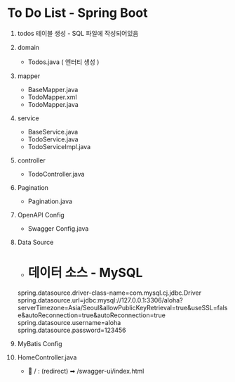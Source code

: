 # To Do List - Spring Boot
1. todos 테이블 생성 - SQL 파일에 작성되어있음
2. domain
    - Todos.java ( 엔터티 생성 )

3. mapper
    - BaseMapper.java
    - TodoMapper.xml
    - TodoMapper.java

4. service
    - BaseService.java
    - TodoService.java
    - TodoServiceImpl.java

5. controller
    - TodoController.java

6. Pagination
    - Pagination.java

7. OpenAPI Config
    - Swagger Config.java

8. Data Source
    - # 데이터 소스 - MySQL
    spring.datasource.driver-class-name=com.mysql.cj.jdbc.Driver
    spring.datasource.url=jdbc:mysql://127.0.0.1:3306/aloha?serverTimezone=Asia/Seoul&allowPublicKeyRetrieval=true&useSSL=false&autoReconnection=true&autoReconnection=true
    spring.datasource.username=aloha
    spring.datasource.password=123456
    
9. MyBatis Config

10. HomeController.java
    - 🔗 / : (redirect) ➡ /swagger-ui/index.html